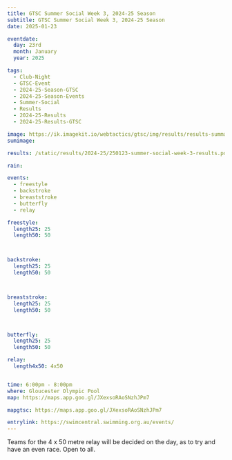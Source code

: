 ```yaml
---
title: GTSC Summer Social Week 3, 2024-25 Season
subtitle: GTSC Summer Social Week 3, 2024-25 Season
date: 2025-01-23

eventdate:
  day: 23rd
  month: January
  year: 2025

tags:
  - Club-Night
  - GTSC-Event
  - 2024-25-Season-GTSC
  - 2024-25-Season-Events
  - Summer-Social
  - Results
  - 2024-25-Results
  - 2024-25-Results-GTSC

image: https://ik.imagekit.io/webtactics/gtsc/img/results/results-summary-26.jpg
sumimage: 

results: /static/results/2024-25/250123-summer-social-week-3-results.pdf

rain:

events:
  - freestyle
  - backstroke
  - breaststroke
  - butterfly
  - relay 

freestyle:
  length25: 25
  length50: 50



backstroke:
  length25: 25
  length50: 50



breaststroke:
  length25: 25
  length50: 50



butterfly:
  length25: 25
  length50: 50

relay:
  length4x50: 4x50


time: 6:00pm - 8:00pm
where: Gloucester Olympic Pool
map: https://maps.app.goo.gl/JXexsoRAoSNzhJPm7

mapgtsc: https://maps.app.goo.gl/JXexsoRAoSNzhJPm7

entrylink: https://swimcentral.swimming.org.au/events/
---
```


Teams for the 4 x 50 metre relay will be decided on the day, as to try and have an even race.
Open to all.